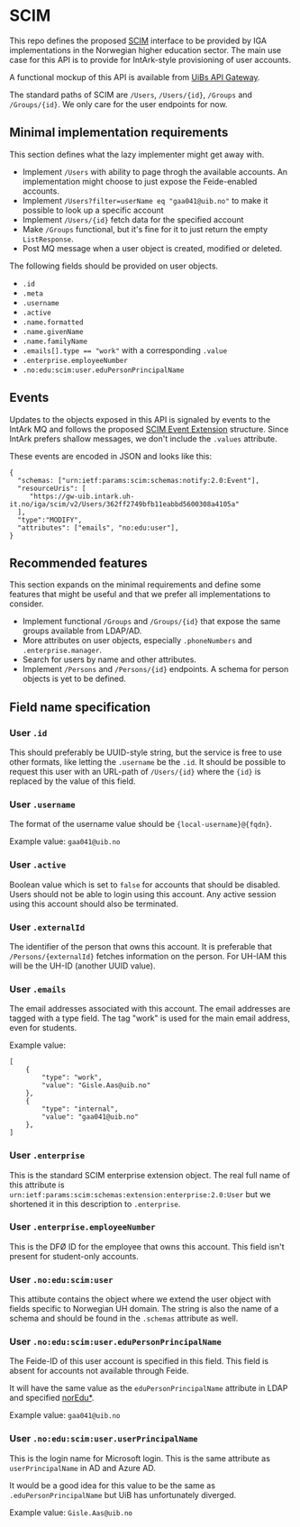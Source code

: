 # SCIM

This repo defines the proposed [SCIM](https://tools.ietf.org/html/rfc7643) interface to be provided by IGA
implementations in the Norwegian higher education sector. The main use case for this API is to provide
for IntArk-style provisioning of user accounts.

A functional mockup of this API is available from
[UiBs API Gateway](https://api-uib.intark.uh-it.no/#!/apis/91a73d99-d9b2-452a-a73d-99d9b2e52a9a/detail).

The standard paths of SCIM are `/Users`, `/Users/{id}`, `/Groups` and `/Groups/{id}`. We only care for
the user endpoints for now.

## Minimal implementation requirements

This section defines what the lazy implementer might get away with.

* Implement `/Users` with ability to page throgh the available accounts. An implementation might choose to just expose the Feide-enabled accounts.
* Implement `/Users?filter=userName eq "gaa041@uib.no"` to make it possible to look up a specific account
* Implement `/Users/{id}` fetch data for the specified account
* Make `/Groups` functional, but it's fine for it to just return the empty `ListResponse`.
* Post MQ message when a user object is created, modified or deleted.

The following fields should be provided on user objects.

* `.id`
* `.meta`
* `.username`
* `.active`
* `.name.formatted`
* `.name.givenName`
* `.name.familyName`
* `.emails[].type == "work"` with a corresponding `.value`
* `.enterprise.employeeNumber`
* `.no:edu:scim:user.eduPersonPrincipalName`

## Events

Updates to the objects exposed in this API is signaled by events to the IntArk MQ
and follows the proposed
[SCIM Event Extension](https://tools.ietf.org/html/draft-hunt-scim-notify-00) structure.
Since IntArk prefers shallow messages, we don't include the `.values` attribute.

These events are encoded in JSON and looks like this:

```
{
  "schemas: ["urn:ietf:params:scim:schemas:notify:2.0:Event"],
  "resourceUris": [
     "https://gw-uib.intark.uh-it.no/iga/scim/v2/Users/362ff2749bfb11eabbd5600308a4105a"
  ],
  "type":"MODIFY",
  "attributes": ["emails", "no:edu:user"],
}
```

## Recommended features

This section expands on the minimal requirements and define some features that
might be useful and that we prefer all implementations to consider.

* Implement functional `/Groups` and `/Groups/{id}` that expose the same groups available from LDAP/AD.
* More attributes on user objects, especially `.phoneNumbers` and `.enterprise.manager`.
* Search for users by name and other attributes.
* Implement `/Persons` and `/Persons/{id}` endpoints. A schema for person objects is yet to be defined.


## Field name specification

### User `.id`

This should preferably be UUID-style string, but the service is free to
use other formats, like letting the `.username` be the `.id`.  It should be possible
to request this user with an URL-path of `/Users/{id}` where the `{id}` is replaced
by the value of this field.

### User `.username`

The format of the username value should be `{local-username}@{fqdn}`.

Example value: `gaa041@uib.no`

### User `.active`

Boolean value which is set to `false` for accounts that should be disabled.
Users should not be able to login using this account. Any active session
using this account should also be terminated.

### User `.externalId`

The identifier of the person that owns this account. It is preferable that
`/Persons/{externalId}` fetches information on the person.  For UH-IAM this
will be the UH-ID (another UUID value).

### User `.emails`

The email addresses associated with this account. The email addresses are
tagged with a type field.  The tag "work" is used for the main email address,
even for students.

Example value:
```
[
    {
        "type": "work",
        "value": "Gisle.Aas@uib.no"
    },
    {
        "type": "internal",
        "value": "gaa041@uib.no"
    },
]
```

### User `.enterprise`

This is the standard SCIM enterprise extension object.
The real full name of this attribute is `urn:ietf:params:scim:schemas:extension:enterprise:2.0:User`
but we shortened it in this description to `.enterprise`.

### User `.enterprise.employeeNumber`

This is the DFØ ID for the employee that owns this account.
This field isn't present for student-only accounts.

### User `.no:edu:scim:user`

This attibute contains the object where we extend the user object with
fields specific to Norwegian UH domain. The string is also the name
of a schema and should be found in the `.schemas` attribute as well.

### User `.no:edu:scim:user.eduPersonPrincipalName`

The Feide-ID of this user account is specified in this field.
This field is absent for accounts not available through Feide.

It will have the same value as the `eduPersonPrincipalName` attribute
in LDAP and specified [norEdu*](https://docs.feide.no/reference/schema/attributes/edupersonprincipalname.html#saml-attribute-edupersonprincipalname).

Example value: `gaa041@uib.no`

### User `.no:edu:scim:user.userPrincipalName`

This is the login name for Microsoft login.
This is the same attribute as `userPrincipalName` in AD and Azure AD.

It would be a good idea for this value to be the same as `.eduPersonPrincipalName`
but UiB has unfortunately diverged.

Example value: `Gisle.Aas@uib.no`